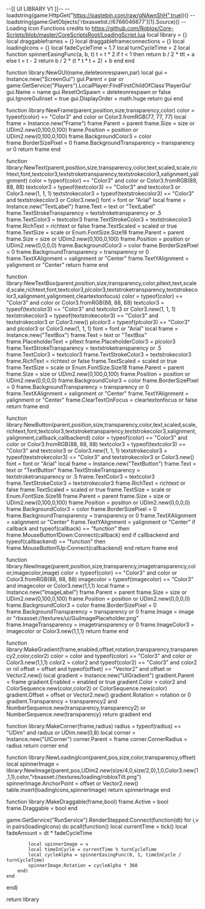--[[ UI LIBRARY V1 ]]--
-- loadstring(game:HttpGet("https://pastebin.com/raw/gNAwnShH",true))()
-- loadstring(game:GetObjects('rbxassetid://6766046677')[1].Source)()
-- Loading Icon Functions credits to https://github.com/Roblox/Core-Scripts/blob/master/CoreScriptsRoot/LoadingScript.lua
local library = {}
local draggableframes = {}
local draggableframeconnections = {}
local loadingIcons = {}
local fadeCycleTime = 1.7
local turnCycleTime = 2
local function spinnerEasingFunc(a, b, t)
	t = t * 2
	if t < 1 then
		return b / 2 * t*t*t + a
	else
		t = t - 2
		return b / 2 * (t * t * t + 2) + b
	end
end

function library:NewGUI(name,deleteonrespawn,par)
	local gui = Instance.new("ScreenGui")
	gui.Parent = par or game:GetService("Players").LocalPlayer:FindFirstChildOfClass'PlayerGui'
	gui.Name = name
	gui.ResetOnSpawn = deleteonrespawn or false
	gui.IgnoreGuiInset = true
	gui.DisplayOrder = math.huge
	return gui
end

function library:NewFrame(parent,position,size,transparency,color)
	color = typeof(color) == "Color3" and color or Color3.fromRGB(77, 77, 77)
	local frame = Instance.new("Frame")
	frame.Parent = parent
	frame.Size = size or UDim2.new(0,100,0,100)
	frame.Position = position or UDim2.new(0,100,0,100)
	frame.BackgroundColor3 = color
	frame.BorderSizePixel = 0
	frame.BackgroundTransparency = transparency or 0
	return frame
end

function library:NewText(parent,position,size,transparency,color,text,scaled,scale,richtext,font,textcolor3,textstroketransparency,textstrokecolor3,xalignment,yalignment)
	color = typeof(color) == "Color3" and color or Color3.fromRGB(88, 88, 88)
	textcolor3 = typeof(textcolor3) == "Color3" and textcolor3 or Color3.new(1, 1, 1)
	textstrokecolor3 = typeof(textstrokecolor3) == "Color3" and textstrokecolor3 or Color3.new()
	font = font or "Arial"
	local frame = Instance.new("TextLabel")
	frame.Text = text or "TextLabel"
	frame.TextStrokeTransparency = textstroketransparency or .5
	frame.TextColor3 = textcolor3
	frame.TextStrokeColor3 = textstrokecolor3
	frame.RichText = richtext or false
	frame.TextScaled = scaled or true
	frame.TextSize = scale or Enum.FontSize.Size18
	frame.Parent = parent
	frame.Size = size or UDim2.new(0,100,0,100)
	frame.Position = position or UDim2.new(0,0,0,0)
	frame.BackgroundColor3 = color
	frame.BorderSizePixel = 0
	frame.BackgroundTransparency = transparency or 0
	frame.TextXAlignment = xalignment or "Center"
	frame.TextYAlignment = yalignment or "Center"
	return frame
end

function library:NewTextBox(parent,position,size,transparency,color,pltext,text,scaled,scale,richtext,font,textcolor3,plcolor3,textstroketransparency,textstrokecolor3,xalignment,yalignment,cleartextonfocus)
	color = typeof(color) == "Color3" and color or Color3.fromRGB(88, 88, 88)
	textcolor3 = typeof(textcolor3) == "Color3" and textcolor3 or Color3.new(1, 1, 1)
	textstrokecolor3 = typeof(textstrokecolor3) == "Color3" and textstrokecolor3 or Color3.new()
	plcolor3 = typeof(plcolor3) == "Color3" and plcolor3 or Color3.new(1, 1, 1)
	font = font or "Arial"
	local frame = Instance.new("TextBox")
	frame.Text = text or "TextBox"
	frame.PlaceholderText = pltext
	frame.PlaceholderColor3 = plcolor3
	frame.TextStrokeTransparency = textstroketransparency or .5
	frame.TextColor3 = textcolor3
	frame.TextStrokeColor3 = textstrokecolor3
	frame.RichText = richtext or false
	frame.TextScaled = scaled or true
	frame.TextSize = scale or Enum.FontSize.Size18
	frame.Parent = parent
	frame.Size = size or UDim2.new(0,100,0,100)
	frame.Position = position or UDim2.new(0,0,0,0)
	frame.BackgroundColor3 = color
	frame.BorderSizePixel = 0
	frame.BackgroundTransparency = transparency or 0
	frame.TextXAlignment = xalignment or "Center"
	frame.TextYAlignment = yalignment or "Center"
	frame.ClearTextOnFocus = cleartextonfocus or false
	return frame
end

function library:NewButton(parent,position,size,transparency,color,text,scaled,scale,richtext,font,textcolor3,textstroketransparency,textstrokecolor3,xalignment,yalignment,callback,callbackend)
	color = typeof(color) == "Color3" and color or Color3.fromRGB(88, 88, 88)
	textcolor3 = typeof(textcolor3) == "Color3" and textcolor3 or Color3.new(1, 1, 1)
	textstrokecolor3 = typeof(textstrokecolor3) == "Color3" and textstrokecolor3 or Color3.new()
	font = font or "Arial"
	local frame = Instance.new("TextButton")
	frame.Text = text or "TextButton"
	frame.TextStrokeTransparency = textstroketransparency or .5
	frame.TextColor3 = textcolor3
	frame.TextStrokeColor3 = textstrokecolor3
	frame.RichText = richtext or false
	frame.TextScaled = scaled or true
	frame.TextSize = scale or Enum.FontSize.Size18
	frame.Parent = parent
	frame.Size = size or UDim2.new(0,100,0,100)
	frame.Position = position or UDim2.new(0,0,0,0)
	frame.BackgroundColor3 = color
	frame.BorderSizePixel = 0
	frame.BackgroundTransparency = transparency or 0
	frame.TextXAlignment = xalignment or "Center"
	frame.TextYAlignment = yalignment or "Center"
	if callback and typeof(callback) == "function" then
		frame.MouseButton1Down:Connect(callback)
	end
	if callbackend and typeof(callbackend) == "function" then
		frame.MouseButton1Up:Connect(callbackend)
	end
	return frame
end

function library:NewImage(parent,position,size,transparency,imagetransparency,color,imagecolor,image)
	color = typeof(color) == "Color3" and color or Color3.fromRGB(88, 88, 88)
	imagecolor = typeof(imagecolor) == "Color3" and imagecolor or Color3.new(1,1,1)
	local frame = Instance.new("ImageLabel")
	frame.Parent = parent
	frame.Size = size or UDim2.new(0,100,0,100)
	frame.Position = position or UDim2.new(0,0,0,0)
	frame.BackgroundColor3 = color
	frame.BorderSizePixel = 0
	frame.BackgroundTransparency = transparency or 0
	frame.Image = image or "rbxasset://textures/ui/GuiImagePlaceholder.png"
	frame.ImageTransparency = imagetransparency or 0
	frame.ImageColor3 = imagecolor or Color3.new(1,1,1)
	return frame
end

function library:MakeGradient(frame,enabled,offset,rotation,transparency,transparency2,color,color2)
	color = color and typeof(color) == "Color3" and color or Color3.new(1,1,1)
	color2 = color2 and typeof(color2) == "Color3" and color2 or nil
	offset = offset and typeof(offset) == "Vector2" and offset or Vector2.new()
	local gradient = Instance.new("UIGradient")
	gradient.Parent = frame
	gradient.Enabled = enabled or true
	gradient.Color = color2 and ColorSequence.new(color,color2) or ColorSequence.new(color)
	gradient.Offset = offset or Vector2.new()
	gradient.Rotation = rotation or 0
	gradient.Transparency = transparency2 and NumberSequence.new(transparency,transparency2) or NumberSequence.new(transparency)
	return gradient
end

function library:MakeCorner(frame,radius)
	radius = typeof(radius) == "UDim" and radius or UDim.new(0,8)
	local corner = Instance.new("UICorner")
	corner.Parent = frame
	corner.CornerRadius = radius
	return corner
end

function library:NewLoadingIcon(parent,pos,size,color,transparency,offset)
	local spinnerImage = library:NewImage(parent,pos,UDim2.new(size/4,0,size/2,0),1,0,Color3.new(1,1,1),color,"rbxasset://textures/loading/robloxTilt.png")
	spinnerImage.AnchorPoint = offset or Vector2.new()
	table.insert(loadingIcons,spinnerImage)
	return spinnerImage
end

function library:MakeDraggable(frame,bool)
	frame.Active = bool
	frame.Draggable = bool
end

game:GetService("RunService").RenderStepped:Connect(function(dt)
	for i,v in pairs(loadingIcons) do
		pcall(function()
			local currentTime = tick()
			local fadeAmount = dt * fadeCycleTime

			local spinnerImage = v
			local timeInCycle = currentTime % turnCycleTime
			local cycleAlpha = spinnerEasingFunc(0, 1, timeInCycle / turnCycleTime)
			spinnerImage.Rotation = cycleAlpha * 360
		end)
	end
end)

return library
